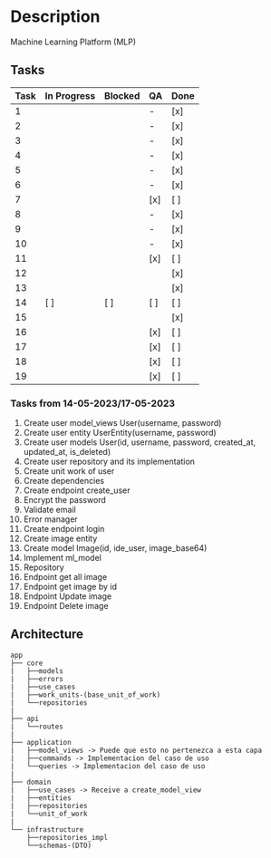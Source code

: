 # Description

Machine Learning Platform (MLP)

## Tasks

| Task | In Progress | Blocked | QA  | Done |
|------|-------------|---------|-----|------|
| 1    |             |         | -   | [x]  |
| 2    |             |         | -   | [x]  |
| 3    |             |         | -   | [x]  |
| 4    |             |         | -   | [x]  |
| 5    |             |         | -   | [x]  |
| 6    |             |         | -   | [x]  |
| 7    |             |         | [x] | [ ]  |
| 8    |             |         | -   | [x]  |
| 9    |             |         | -   | [x]  |
| 10   |             |         | -   | [x]  |
| 11   |             |         | [x] | [ ]  |
| 12   |             |         |     | [x]  |
| 13   |             |         |     | [x]  |
| 14   | [ ]         | [ ]     | [ ] | [ ]  |
| 15   |             |         |     | [x]  |
| 16   |             |         | [x] | [ ]  |
| 17   |             |         | [x] | [ ]  |
| 18   |             |         | [x] | [ ]  |
| 19   |             |         | [x] | [ ]  |


### Tasks from 14-05-2023/17-05-2023

1. Create user model_views User(username, password)
2. Create user entity UserEntity(username, password)
3. Create user models User(id, username, password, created_at, updated_at, is_deleted)
4. Create user repository and its implementation
5. Create unit work of user
6. Create dependencies
7. Create endpoint create_user
8. Encrypt the password
9. Validate email
10. Error manager
11. Create endpoint login  
12. Create image entity
13. Create model Image(id, ide_user, image_base64)
14. Implement ml_model
15. Repository
16. Endpoint get all image
17. Endpoint get image by id
18. Endpoint Update image
19. Endpoint Delete image

## Architecture

```text
app
├── core
|   ├──models
|   ├──errors
|   ├──use_cases
|   ├──work_units-(base_unit_of_work)
|   └──repositories
|
├── api
|   └──routes
|
├── application
|   ├──model_views -> Puede que esto no pertenezca a esta capa
|   ├──commands -> Implementacion del caso de uso
|   └──queries -> Implementacion del caso de uso
|
├── domain
|   ├──use_cases -> Receive a create_model_view
|   ├──entities
|   ├──repositories
|   └──unit_of_work
|
└── infrastructure
    ├──repositories_impl
    └──schemas-(DTO) 
```
